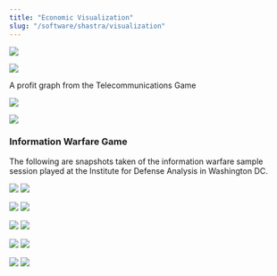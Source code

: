 ```yaml
---
title: "Economic Visualization"
slug: "/software/shastra/visualization"
---
```

![](https://cvcweb.ices.utexas.edu/cvcwp/wp-content/uploads/2018/06/seas_sm.jpg)

![](https://cvcweb.ices.utexas.edu/cvcwp/wp-content/uploads/2018/06/gemsviz_sm.jpg)

A profit graph from the Telecommunications Game

![](https://cvcweb.ices.utexas.edu/cvcwp/wp-content/uploads/2018/06/snappy.jpg)

![](https://cvcweb.ices.utexas.edu/cvcwp/wp-content/uploads/2018/06/tele2.jpg)

### Information Warfare Game
The following are snapshots taken of the information warfare sample session played at the Institute for Defense Analysis in Washington DC.

![](https://cvcweb.ices.utexas.edu/cvcwp/wp-content/uploads/2018/06/glob7_sm.jpg)
![](https://cvcweb.ices.utexas.edu/cvcwp/wp-content/uploads/2018/06/glob7.jpg)
    
![](https://cvcweb.ices.utexas.edu/cvcwp/wp-content/uploads/2018/06/glob6.jpg)
![](https://cvcweb.ices.utexas.edu/cvcwp/wp-content/uploads/2018/06/glob5_sm.jpg)
    
![](https://cvcweb.ices.utexas.edu/cvcwp/wp-content/uploads/2018/06/glob5.jpg)
![](https://cvcweb.ices.utexas.edu/cvcwp/wp-content/uploads/2018/06/glob4.jpg)
    
![](https://cvcweb.ices.utexas.edu/cvcwp/wp-content/uploads/2018/06/glob3_sm.jpg)
![](https://cvcweb.ices.utexas.edu/cvcwp/wp-content/uploads/2018/06/glob3.jpg)
    
![](https://cvcweb.ices.utexas.edu/cvcwp/wp-content/uploads/2018/06/glob2.jpg)
![](https://cvcweb.ices.utexas.edu/cvcwp/wp-content/uploads/2018/06/glob1.jpg)